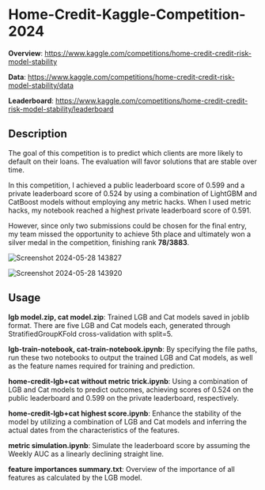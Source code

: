 # Home-Credit-Kaggle-Competition-2024
**Overview**: https://www.kaggle.com/competitions/home-credit-credit-risk-model-stability

**Data**: https://www.kaggle.com/competitions/home-credit-credit-risk-model-stability/data

**Leaderboard**: https://www.kaggle.com/competitions/home-credit-credit-risk-model-stability/leaderboard



## Description
The goal of this competition is to predict which clients are more likely to default on their loans. The evaluation will favor solutions that are stable over time. 


In this competition, I achieved a public leaderboard score of 0.599 and a private leaderboard score of 0.524 by using a combination of LightGBM and CatBoost models without employing any metric hacks. When I used metric hacks, my notebook reached a highest private leaderboard score of 0.591.


However, since only two submissions could be chosen for the final entry, my team missed the opportunity to achieve 5th place and ultimately won a silver medal in the competition, finishing rank **78/3883**.


![Screenshot 2024-05-28 143827](https://github.com/whatformofpoweristhis/Home-Credit-Kaggle-Competition-2024/assets/120392332/875cb5dc-d4ab-405a-bd99-4a4cda99fb83)

![Screenshot 2024-05-28 143920](https://github.com/whatformofpoweristhis/Home-Credit-Kaggle-Competition-2024/assets/120392332/6b716b5d-2f63-43bb-8137-79d2307eba13)

## Usage
**lgb model.zip, cat model.zip**:  Trained LGB and Cat models saved in joblib format. There are five LGB and Cat models each, generated through StratifiedGroupKFold cross-validation with split=5.


**lgb-train-notebook, cat-train-notebook.ipynb**:  By specifying the file paths, run these two notebooks to output the trained LGB and Cat models, as well as the feature names required for training and prediction.


**home-credit-lgb+cat without metric trick.ipynb**:  Using a combination of LGB and Cat models to predict outcomes, achieving scores of 0.524 on the public leaderboard and 0.599 on the private leaderboard, respectively.


**home-credit-lgb+cat highest score.ipynb**:  Enhance the stability of the model by utilizing a combination of LGB and Cat models and inferring the actual dates from the characteristics of the features. 


**metric simulation.ipynb**:  Simulate the leaderboard score by assuming the Weekly AUC as a linearly declining straight line.


**feature importances summary.txt**:  Overview of the importance of all features as calculated by the LGB model.





